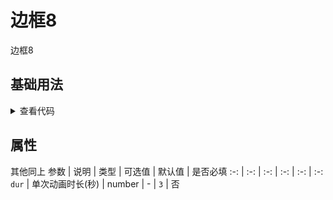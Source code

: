 <!-- 加载 demo 组件 start -->
<script setup>
import demo from './demo.vue'
</script>
<!-- 加载 demo 组件 end -->

<!-- 正文开始 -->

# 边框8

边框8

## 基础用法
<demo />
<details>
<summary>查看代码</summary>

<<< @/Border/BorderBox8/demo.vue

</details>

## 属性
其他同上
参数 | 说明 | 类型 | 可选值 | 默认值 | 是否必填
:-: | :-: | :-: | :-: | :-: | :-:
`dur` | 单次动画时长(秒) | number | - | `3` | 否 
